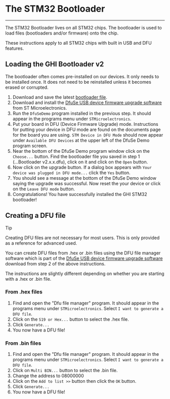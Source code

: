 # The STM32 Bootloader
---
The STM32 Bootloader lives on all STM32 chips. The bootloader is used to load files (bootloaders and/or firmware) onto the chip.

These instructions apply to all STM32 chips with built in USB and DFU features.

## Loading the GHI Bootloader v2
The bootloader often comes pre-installed on our devices. It only needs to be installed once. It does not need to be reinstalled unless it becomes erased or corrupted.
1. Download and save the latest [bootloader file](ghi-bootloader.md).
2. Download and install the [DfuSe USB device firmware upgrade software](http://www.st.com/en/development-tools/stsw-stm32080.html#getsoftware-scroll) from ST Microelectronics.
3. Run the `DfuSeDemo` program installed in the previous step. It should appear in the programs menu under `STMicroelectronics`.
4. Put your board in DFU (Device Firmware Upgrade) mode. Instructions for putting your device in DFU mode are found on the documents page for the board you are using. `STM Device in DFU Mode` should now appear under `Available DFU Devices` at the upper left of the DfuSe Demo program screen.
5. Near the bottom of the DfuSe Demo program window click on the `Choose...` button. Find the bootloader file you saved in step 1 (...Bootloader v2.x.x.dfu), click on it and click on the `Open` button.
6. Now click on the upgrade button. If a dialog box appears with `Your device was plugged in DFU mode...` click the `Yes` button.
7. You should see a message at the bottom of the DfuSe Demo window saying the upgrade was successful. Now reset the your device or click on the `Leave DFU mode` button.
8. Congratulations! You have successfully installed the GHI STM32 bootloader!


## Creating a DFU file
> [!Tip]
> Creating DFU files are not necessary for most users. This is only provided as a reference for advanced used.

You can create DFU files from .hex or .bin files using the DFU file manager software which is part of the [DfuSe USB device firmware upgrade software](http://www.st.com/en/development-tools/stsw-stm32080.html#getsoftware-scroll) download from step 2 of the above instructions.

The instructions are slightly different depending on whether you are starting with a .hex or .bin file.

### From .hex files
1. Find and open the "Dfu file manager" program. It should appear in the programs menu under `STMicroelectronics`. Select `I want to generate a DFU file`.
2. Click on the `S19 or Hex...` button to select the .hex file.
3. Click `Generate...`
4. You now have a DFU file!

### From .bin files
1. Find and open the "Dfu file manager" program. It should appear in the programs menu under `STMicroelectronics`. Select `I want to generate a DFU file`.
2. Click on `Multi BIN...` button to select the .bin file.
3. Change the address to 08000000
4. Click on the `Add to list >>` button then click the `OK` button.
5. Click `Generate...`
6. You now have a DFU file!

